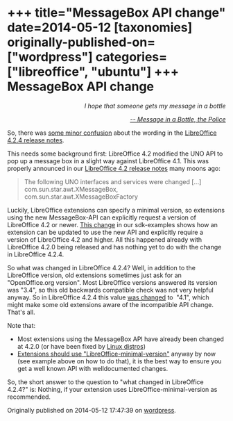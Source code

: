 +++
title="MessageBox API change"
date=2014-05-12
[taxonomies]
originally-published-on=["wordpress"]
categories=["libreoffice", "ubuntu"]
+++
MessageBox API change
=====================

<p style="text-align:right;"><em>I hope that someone gets my message in a bottle</em></p>
<p style="text-align:right;"><a href="https://www.youtube.com/watch?v=MbXWrmQW-OE"><em>-- Message in a Bottle, the Police</em></a></p>
<p style="text-align:left;">So, there was <a href="http://nabble.documentfoundation.org/Versionshinweise-fur-Version-4-2-4-tp4108023.html">some minor confusion</a> about the wording in the <a href="https://wiki.documentfoundation.org/Releases/4.2.4/RC2#Extension_Compatibility_Version">LibreOffice 4.2.4 release notes</a>.</p>
<p style="text-align:left;">This needs some background first: LibreOffice 4.2 modified the UNO API to pop up a message box in a slight way against LibreOffice 4.1. This was properly announced in our <a href="https://wiki.documentfoundation.org/ReleaseNotes/4.2#API_Changes">LibreOffice 4.2 release notes</a> many moons ago:</p>

<blockquote>
<p style="text-align:left;">The following UNO interfaces and services were changed [...] com.sun.star.awt.XMessageBox, com.sun.star.awt.XMessageBoxFactory</p>
</blockquote>
<p style="text-align:left;">Luckily, LibreOffice extensions can specify a minimal version, so extensions using the new MessageBox-API can explicitly request a version of LibreOffice 4.2 or newer. <a href="https://gerrit.libreoffice.org/gitweb?p=sdk-examples.git;a=commitdiff;h=61f9ca7b18de1adc58cf5d7cb295ba81eb3e5d92;hp=20b8edc74b846db6d143a9e327fb7f7eb2c1fb77">This change</a> in our sdk-examples shows how an extension can be updated to use the new API and explicitly require a version of LibreOffice 4.2 and higher. All this happened already with LibreOffice 4.2.0 being released and has nothing yet to do with the change in LibreOffice 4.2.4.</p>
<p style="text-align:left;">So what was changed in LibreOffice 4.2.4? Well, in addition to the LibreOffice version, old extensions sometimes just ask for an "OpenOffice.org version". Most LibreOffice versions answered its version was "3.4", so this old backwards compatible check was not very helpful anyway. So in LibreOffice 4.2.4 this value <a href="https://gerrit.libreoffice.org/gitweb?p=core.git;a=commit;h=f0c38c8505a523f3bde3ee4fca3e513cdd6044d5">was changed</a> to  "4.1", which might make some old extensions aware of the incompatible API change. That's all.</p>
<p style="text-align:left;">Note that:</p>

<ul>
	<li>Most extensions using the MessageBox API have already been changed at 4.2.0 (or have been fixed by <a href="https://launchpad.net/ubuntu/trusty/+source/accessodf/0.1-4ubuntu1">Linux distros</a>)</li>
	<li><a href="https://wiki.documentfoundation.org/Development/Extension_Development">Extensions should use "LibreOffice-minimal-version"</a> anyway by now (see example above on how to do that), it is the best way to ensure you get a well known API with welldocumented changes.</li>
</ul>
So, the short answer to the question to "what changed in LibreOffice 4.2.4?" is: Nothing, if your extension uses LibreOffice-minimal-version as recommended.

Originally published on 2014-05-12 17:47:39 on [wordpress](https://skyfromme.wordpress.com/2014/05/12/messagebox-api-change/).

